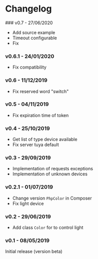 # Changelog

### v0.7 - 27/06/2020

- Add source example
- Timeout configurable
- Fix


### v0.6.1 - 24/01/2020

- Fix compatibility


### v0.6 - 11/12/2019

- Fix reserved word "switch"


### v0.5 - 04/11/2019

- Fix expiration time of token


### v0.4 - 25/10/2019

- Get list of type device available
- Fix server tuya default


### v0.3 - 29/09/2019

- Implementation of requests exceptions
- Implementation of unknown devices


### v0.2.1 - 01/07/2019

- Change version `PhpColor` in Composer
- Fix light device


### v0.2 - 29/06/2019

- Add class `Color` for to control light


### v0.1 - 08/05/2019

Initial release (version beta)
